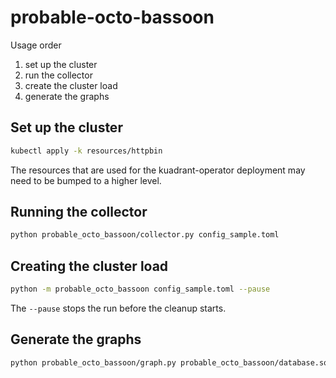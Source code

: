 # probable-octo-bassoon

Usage order
1. set up the cluster
1. run the collector
1. create the cluster load
1. generate the graphs

## Set up the cluster
```sh
kubectl apply -k resources/httpbin
```

The resources that are used for the kuadrant-operator deployment may need to be bumped to a higher level.

## Running the collector
```sh
python probable_octo_bassoon/collector.py config_sample.toml
```

## Creating the cluster load
```sh
python -m probable_octo_bassoon config_sample.toml --pause
```
The `--pause` stops the run before the cleanup starts.

## Generate the graphs
```sh
python probable_octo_bassoon/graph.py probable_octo_bassoon/database.sqlite
```

